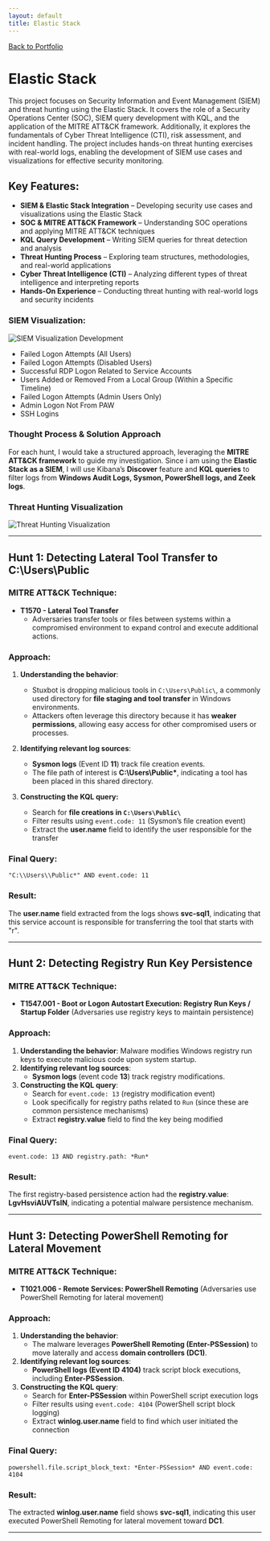 ```yaml
---
layout: default
title: Elastic Stack
---
```

[Back to Portfolio](index.html)
# Elastic Stack

This project focuses on Security Information and Event Management (SIEM) and threat hunting using the Elastic Stack. It covers the role of a Security Operations Center (SOC), SIEM query development with KQL, and the application of the MITRE ATT&CK framework. Additionally, it explores the fundamentals of Cyber Threat Intelligence (CTI), risk assessment, and incident handling. The project includes hands-on threat hunting exercises with real-world logs, enabling the development of SIEM use cases and visualizations for effective security monitoring.

## Key Features:
- **SIEM & Elastic Stack Integration** – Developing security use cases and visualizations using the Elastic Stack
- **SOC & MITRE ATT&CK Framework** – Understanding SOC operations and applying MITRE ATT&CK techniques 
- **KQL Query Development** – Writing SIEM queries for threat detection and analysis  
- **Threat Hunting Process** – Exploring team structures, methodologies, and real-world applications  
- **Cyber Threat Intelligence (CTI)** – Analyzing different types of threat intelligence and interpreting reports 
- **Hands-On Experience** – Conducting threat hunting with real-world logs and security incidents

### **SIEM Visualization:**  
![SIEM Visualization Development](assets/images/elastic_stack_1.png)
- Failed Logon Attempts (All Users)
- Failed Logon Attempts (Disabled Users)
- Successful RDP Logon Related to Service Accounts
- Users Added or Removed From a Local Group (Within a Specific Timeline)
- Failed Logon Attempts (Admin Users Only)
- Admin Logon Not From PAW
- SSH Logins

### **Thought Process & Solution Approach**  
For each hunt, I would take a structured approach, leveraging the **MITRE ATT&CK framework** to guide my investigation. Since i am using the **Elastic Stack as a SIEM**, I will use Kibana’s **Discover** feature and **KQL queries** to filter logs from **Windows Audit Logs, Sysmon, PowerShell logs, and Zeek logs**. 

### **Threat Hunting Visualization**
![Threat Hunting Visualization](assets/images/elastic_stack_2.png)
 
---

## **Hunt 1: Detecting Lateral Tool Transfer to C:\Users\Public**  

### **MITRE ATT&CK Technique:**  
- **T1570 - Lateral Tool Transfer**  
  - Adversaries transfer tools or files between systems within a compromised environment to expand control and execute additional actions.  

### **Approach:**  
1. **Understanding the behavior**:  
   - Stuxbot is dropping malicious tools in `C:\Users\Public\`, a commonly used directory for **file staging and tool transfer** in Windows environments.  
   - Attackers often leverage this directory because it has **weaker permissions**, allowing easy access for other compromised users or processes.  

2. **Identifying relevant log sources**:  
   - **Sysmon logs** (Event ID **11**) track file creation events.  
   - The file path of interest is **C:\Users\Public\***, indicating a tool has been placed in this shared directory.  

3. **Constructing the KQL query:**  
   - Search for **file creations in `C:\Users\Public\`**  
   - Filter results using `event.code: 11` (Sysmon’s file creation event)  
   - Extract the **user.name** field to identify the user responsible for the transfer  

### **Final Query:**  
```kql
"C:\\Users\\Public*" AND event.code: 11
```  

### **Result:**  
The **user.name** field extracted from the logs shows **svc-sql1**, indicating that this service account is responsible for transferring the tool that starts with "r".  

---

## **Hunt 2: Detecting Registry Run Key Persistence**  
### **MITRE ATT&CK Technique:**  
- **T1547.001 - Boot or Logon Autostart Execution: Registry Run Keys / Startup Folder** (Adversaries use registry keys to maintain persistence)  

### **Approach:**  
1. **Understanding the behavior**: Malware modifies Windows registry run keys to execute malicious code upon system startup.  
2. **Identifying relevant log sources**:  
   - **Sysmon logs** (event code **13**) track registry modifications.  
3. **Constructing the KQL query**:  
   - Search for `event.code: 13` (registry modification event)  
   - Look specifically for registry paths related to `Run` (since these are common persistence mechanisms)  
   - Extract **registry.value** field to find the key being modified  

### **Final Query:**  
```kql
event.code: 13 AND registry.path: *Run*
```  
### **Result:**  
The first registry-based persistence action had the **registry.value**: **LgvHsviAUVTsIN**, indicating a potential malware persistence mechanism.  

---

## **Hunt 3: Detecting PowerShell Remoting for Lateral Movement**  
### **MITRE ATT&CK Technique:**  
- **T1021.006 - Remote Services: PowerShell Remoting** (Adversaries use PowerShell Remoting for lateral movement)  

### **Approach:**  
1. **Understanding the behavior**:  
   - The malware leverages **PowerShell Remoting (Enter-PSSession)** to move laterally and access **domain controllers (DC1)**.  
2. **Identifying relevant log sources**:  
   - **PowerShell logs (Event ID 4104)** track script block executions, including **Enter-PSSession**.  
3. **Constructing the KQL query**:  
   - Search for **Enter-PSSession** within PowerShell script execution logs  
   - Filter results using `event.code: 4104` (PowerShell script block logging)  
   - Extract **winlog.user.name** field to find which user initiated the connection  

### **Final Query:**  
```kql
powershell.file.script_block_text: *Enter-PSSession* AND event.code: 4104
```  
### **Result:**  
The extracted **winlog.user.name** field shows **svc-sql1**, indicating this user executed PowerShell Remoting for lateral movement toward **DC1**.  

---
